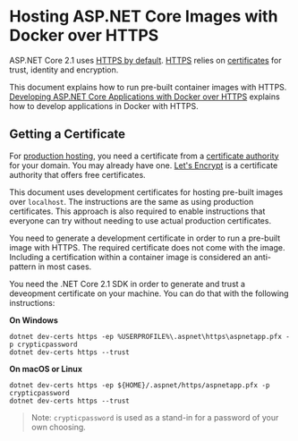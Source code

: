 # Hosting ASP.NET Core Images with Docker over HTTPS

ASP.NET Core 2.1 uses [HTTPS by default](https://docs.microsoft.com/en-us/aspnet/core/security/enforcing-ssl). [HTTPS](https://en.wikipedia.org/wiki/HTTPS) relies on [certificates](https://en.wikipedia.org/wiki/Public_key_certificate) for trust, identity and encryption.

This document explains how to run pre-built container images with HTTPS. [Developing ASP.NET Core Applications with Docker over HTTPS](aspnetcore-docker-https-development.md) explains how to develop applications in Docker with HTTPS.

## Getting a Certificate

For [production hosting](https://blogs.msdn.microsoft.com/webdev/2017/11/29/configuring-https-in-asp-net-core-across-different-platforms/), you need a certificate from a [certificate authority](https://en.wikipedia.org/wiki/Certificate_authority) for your domain. You may already have one. [Let's Encrypt](https://letsencrypt.org/) is a certificate authority that offers free certificates.

This document uses development certificates for hosting pre-built images over `localhost`. The instructions are the same as using production certificates. This approach is also required to enable instructions that everyone can try without needing to use actual production certificates.

You need to generate a development certificate in order to run a pre-built image with HTTPS. The required certificate does not come with the image. Including a certification within a container image is considered an anti-pattern in most cases.

You need the .NET Core 2.1 SDK in order to generate and trust a deveopment certificate on your machine. You can do that with the following instructions:

**On Windows**

```console
dotnet dev-certs https -ep %USERPROFILE%\.aspnet\https\aspnetapp.pfx -p crypticpassword
dotnet dev-certs https --trust
```

**On macOS or Linux**

```console
dotnet dev-certs https -ep ${HOME}/.aspnet/https/aspnetapp.pfx -p crypticpassword
dotnet dev-certs https --trust
```

> Note: `crypticpassword` is used as a stand-in for a password of your own choosing.
